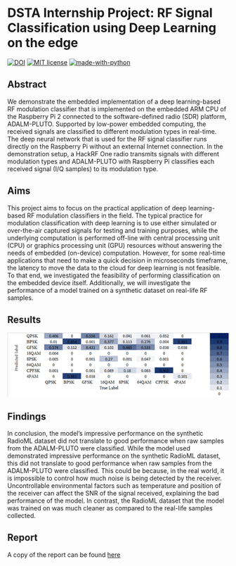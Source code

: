 # DSTA Internship Project: RF Signal Classification using Deep Learning on the edge
[![DOI](https://zenodo.org/badge/DOI/10.5281/zenodo.4407303.svg)](https://doi.org/10.5281/zenodo.4407303)
[![MIT license](https://img.shields.io/badge/License-MIT-blue.svg)](https://lbesson.mit-license.org/)
[![made-with-python](https://img.shields.io/badge/Made%20with-Python-1f425f.svg)](https://www.python.org/)

## Abstract

We demonstrate the embedded implementation of a deep learning-based RF modulation classifier that is implemented on the embedded ARM CPU of the Raspberry Pi 2 connected to the software-defined radio (SDR) platform, ADALM-PLUTO. Supported by low-power embedded computing, the received signals are classified to different modulation types in real-time. The deep neural network that is used for the RF signal classifier runs directly on the Raspberry Pi without an external Internet connection. In the demonstration setup, a HackRF One radio transmits signals with different modulation types and ADALM-PLUTO with Raspberry Pi classifies each received signal (I/Q samples) to its modulation type. 

## Aims

This project aims to focus on the practical application of deep learning-based RF modulation classifiers in the field. The typical practice for modulation classification with deep learning is to use either simulated or over-the-air captured signals for testing and training purposes, while the underlying computation is performed off-line with central processing unit (CPU) or graphics processing unit (GPU) resources without answering the needs of embedded (on-device) computation. However, for some real-time applications that need to make a quick decision in microseconds timeframe, the latency to move the data to the cloud for deep learning is not feasible. To that end, we investigated the feasibility of performing classification on the embedded device itself. Additionally, we will investigate the performance of a model trained on a synthetic dataset on real-life RF samples.

## Results

![Results](docs/results.png)

## Findings

In conclusion, the model’s impressive performance on the synthetic RadioML dataset did not translate to good performance when raw samples from the ADALM-PLUTO were classified. While the model used demonstrated impressive performance on the synthetic RadioML dataset, this did not translate to good performance when raw samples from the ADALM-PLUTO were classified. This could be because, in the real world, it is impossible to control how much noise is being detected by the receiver. Uncontrollable environmental factors such as temperature and position of the receiver can affect the SNR of the signal received, explaining the bad performance of the model. In contrast, the RadioML dataset that the model was trained on was much cleaner as compared to the real-life samples collected. 

## Report

A copy of the report can be found [here](Report.pdf)